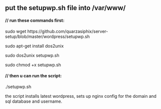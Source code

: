 <h2> put the setupwp.sh file into /var/www/ </h2>

<h4>// run these commands first:</h4>
<p>sudo wget https://github.com/quarzasiphix/server-setup/blob/master/wordpress/setupwp.sh </p>
<p>sudo apt-get install dos2unix </p>
<p>sudo dos2unix setupwp.sh </p>
<p>sudo chmod +x setupwp.sh </p>

<h4>// then u can run the script:</h4>
<p>./setupwp.sh</p>

the script installs latest wordpress, sets up nginx config for the domain and sql database and username. 
